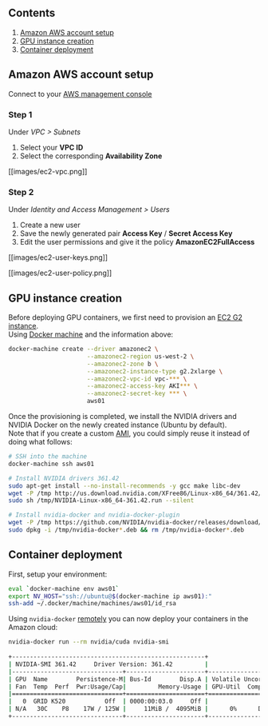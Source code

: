 ## Contents
1. [Amazon AWS account setup](#amazon-aws-account-setup)
1. [GPU instance creation](#gpu-instance-creation)
1. [Container deployment](#container-deployment)

## Amazon AWS account setup

Connect to your [AWS management console](https://console.aws.amazon.com)

### Step 1

Under _VPC > Subnets_

1. Select your **VPC ID**
2. Select the corresponding **Availability Zone**

[[images/ec2-vpc.png]]

### Step 2

Under _Identity and Access Management > Users_

1. Create a new user
2. Save the newly generated pair **Access Key** / **Secret Access Key**
3. Edit the user permissions and give it the policy **AmazonEC2FullAccess**

[[images/ec2-user-keys.png]]

[[images/ec2-user-policy.png]]


## GPU instance creation

Before deploying GPU containers, we first need to provision an [EC2 G2 instance](https://aws.amazon.com/ec2/instance-types/#gpu).  
Using [Docker machine](https://docs.docker.com/machine/install-machine/) and the information above:

```sh
docker-machine create --driver amazonec2 \
                      --amazonec2-region us-west-2 \
                      --amazonec2-zone b \
                      --amazonec2-instance-type g2.2xlarge \
                      --amazonec2-vpc-id vpc-*** \
                      --amazonec2-access-key AKI*** \
                      --amazonec2-secret-key *** \
                      aws01
```

Once the provisioning is completed, we install the NVIDIA drivers and NVIDIA Docker on the newly created instance (Ubuntu by default).  
Note that if you create a custom [AMI](http://docs.aws.amazon.com/AWSEC2/latest/UserGuide/AMIs.html), you could simply reuse it instead of doing what follows:

```sh
# SSH into the machine
docker-machine ssh aws01

# Install NVIDIA drivers 361.42
sudo apt-get install --no-install-recommends -y gcc make libc-dev
wget -P /tmp http://us.download.nvidia.com/XFree86/Linux-x86_64/361.42/NVIDIA-Linux-x86_64-361.42.run
sudo sh /tmp/NVIDIA-Linux-x86_64-361.42.run --silent

# Install nvidia-docker and nvidia-docker-plugin
wget -P /tmp https://github.com/NVIDIA/nvidia-docker/releases/download/v1.0.0-rc.2/nvidia-docker_1.0.0.rc.2-1_amd64.deb
sudo dpkg -i /tmp/nvidia-docker*.deb && rm /tmp/nvidia-docker*.deb
```

## Container deployment

First, setup your environment:

```sh
eval `docker-machine env aws01`
export NV_HOST="ssh://ubuntu@$(docker-machine ip aws01):"
ssh-add ~/.docker/machine/machines/aws01/id_rsa
```

Using `nvidia-docker` [remotely](Using-nvidia-docker#running-it-remotely) you can now deploy your containers in the Amazon cloud:

```sh
nvidia-docker run --rm nvidia/cuda nvidia-smi
     
+------------------------------------------------------+                       
| NVIDIA-SMI 361.42     Driver Version: 361.42         |                       
|-------------------------------+----------------------+----------------------+
| GPU  Name        Persistence-M| Bus-Id        Disp.A | Volatile Uncorr. ECC |
| Fan  Temp  Perf  Pwr:Usage/Cap|         Memory-Usage | GPU-Util  Compute M. |
|===============================+======================+======================|
|   0  GRID K520           Off  | 0000:00:03.0     Off |                  N/A |
| N/A   30C    P8    17W / 125W |     11MiB /  4095MiB |      0%      Default |
+-------------------------------+----------------------+----------------------+
```